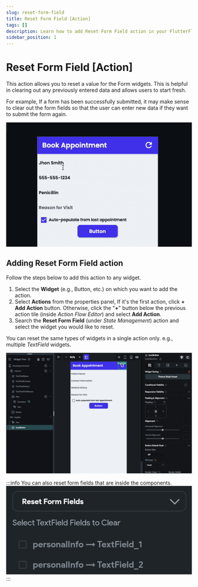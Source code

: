 ```yaml
---
slug: reset-form-field
title: Reset Form Field [Action]
tags: []
description: Learn how to add Reset Form Field action in your FlutterFlow app.
sidebar_position: 1
---
```

# Reset Form Field [Action]

This action allows you to reset a value for the Form widgets. This is helpful in clearing out any previously entered data and allows users to start fresh.

For example, If a form has been successfully submitted, it may make sense to clear out the form fields so that the user can enter new data if they want to submit the form again.

![Reset all fields for a medical appointment](../../imgs/reset-form-field-demo.gif)

## Adding Reset Form Field action

Follow the steps below to add this action to any widget.

1. Select the **Widget** (e.g., Button, etc.) on which you want to add the action.
2. Select **Actions** from the properties panel, If it's the first action, click **+ Add Action** button. Otherwise, click the "**+**" button below the previous action tile (inside *Action Flow Editor*) and select **Add Action**.
3. Search the **Reset Form Field** (under *State Management*) action and select the widget you would like to reset.

You can reset the same types of widgets in a single action only. e.g., multiple *TextField* widgets.

![Adding Reset Form Field action](../../imgs/adding-reset-action.gif)

:::info
You can also reset form fields that are inside the components.
![reset-form-field-component](../../imgs/reset-form-field-component.png)
:::